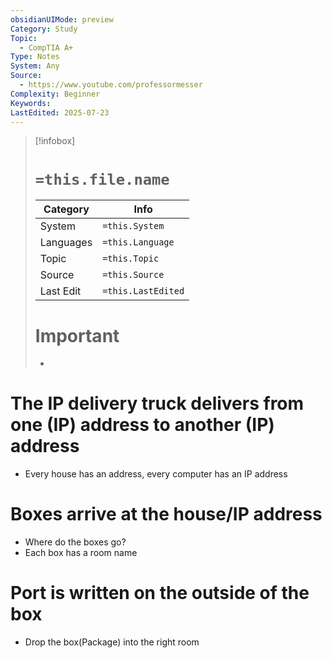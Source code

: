```yaml
---
obsidianUIMode: preview
Category: Study
Topic:
  - CompTIA A+
Type: Notes
System: Any
Source:
  - https://www.youtube.com/professormesser
Complexity: Beginner
Keywords: 
LastEdited: 2025-07-23
---
```

>[!infobox]
> # `=this.file.name`
> Category |  Info |
> ---|---|
> System|`=this.System`
> Languages|`=this.Language`
> Topic|`=this.Topic`
> Source| `=this.Source`
> Last Edit|`=this.LastEdited`
> # Important
> -

# The IP delivery truck delivers from one (IP) address to another (IP) address
- Every house has an address, every computer has an IP address
# Boxes arrive at the house/IP address
- Where do the boxes go?
- Each box has a room name
# Port is written on the outside of the box
- Drop the box(Package) into the right room